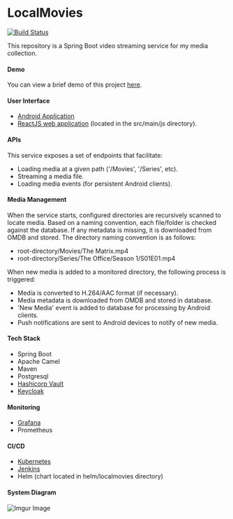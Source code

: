 <h1>LocalMovies</h1>

[![Build Status](https://jenkins.nathanrahm.com/buildStatus/icon?job=localmovie-media-manager)](https://jenkins.nathanrahm.com/job/localmovie-media-manager/)

This repository is a Spring Boot video streaming service for my media collection.

<h4>Demo</h4>

You can view a brief demo of this project [here](https://nathanrahm.com/projects).

<h4>User Interface</h4>

- [Android Application](https://play.google.com/store/apps/details?id=rahm.nathan.localmovies&hl=en)
- [ReactJS web application](https://movies.nathanrahm.com) (located in the src/main/js directory).

<h4>APIs</h4>
This service exposes a set of endpoints that facilitate:

- Loading media at a given path ('/Movies', '/Series', etc).
- Streaming a media file.
- Loading media events (for persistent Android clients).

<h4>Media Management</h4>
When the service starts, configured directories are recursively scanned to locate media. Based on a naming convention, 
each file/folder is checked against the database. If any metadata is missing, it is downloaded from OMDB and stored. 
The directory naming convention is as follows:

- root-directory/Movies/The Matrix.mp4
- root-directory/Series/The Office/Season 1/S01E01.mp4

When new media is added to a monitored directory, the following process is triggered:

 - Media is converted to H.264/AAC format (if necessary).
 - Media metadata is downloaded from OMDB and stored in database.
 - 'New Media' event is added to database for processing by Android clients.
 - Push notifications are sent to Android devices to notify of new media.
 
 <h4>Tech Stack</h4>
 
 - Spring Boot
 - Apache Camel
 - Maven
 - Postgresql
 - [Hashicorp Vault](https://vault.nathanrahm.com)
 - [Keycloak](https://login.nathanrahm.com/)
 
 <h4>Monitoring</h4>
 
 - [Grafana](https://grafana.nathanrahm.com/d/kjj-uuJWk/localmovies?orgId=1)
 - Prometheus

<h4>CI/CD</h4>

- [Kubernetes](https://kube.nathanrahm.com)
- [Jenkins](https://jenkins.nathanrahm.com)
- Helm (chart located in helm/localmovies directory)

<h4>System Diagram</h4>

![Imgur Image](https://imgur.com/hA5ur36.png)